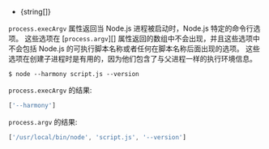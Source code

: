 <!-- YAML
added: v0.7.7
-->

* {string[]}

`process.execArgv` 属性返回当 Node.js 进程被启动时，Node.js 特定的命令行选项。
这些选项在 [`process.argv`][] 属性返回的数组中不会出现，并且这些选项中不会包括 Node.js 的可执行脚本名称或者任何在脚本名称后面出现的选项。
这些选项在创建子进程时是有用的，因为他们包含了与父进程一样的执行环境信息。

```console
$ node --harmony script.js --version
```

`process.execArgv` 的结果:

<!-- eslint-disable semi -->
```js
['--harmony']
```

`process.argv` 的结果:

<!-- eslint-disable semi -->
```js
['/usr/local/bin/node', 'script.js', '--version']
```

